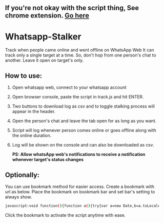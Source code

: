 ## If you're not okay with the script thing, See chrome extension. [Go here](https://github.com/utkarsh914/whatsapp-stalker-chrome-extension)

# Whatsapp-Stalker
Track when people came online and went offline on WhatsApp Web
It can track only a single target at a time. So, don't hop from one person's chat to another. Leave it open on target's only.

## How to use:
1. Open whatsapp web, connect to your whatsapp account
2. Open browser console, paste the script in track.js and hit ENTER.
4. Two buttons to download log as csv and to toggle stalking process will appear in the header.
5. Open the person's chat and leave the tab open for as long as you want.
6. Script will log whenever person comes online or goes offline along with the online duration.
7. Log will be shown on the console and can also be downloaded as csv.

    <b>PS: Allow whatsApp web's notifications to receive a notification whenever target's status changes</b>

## Optionally:
You can use bookmark method for easier access.
Create a bookmark with url as below.
Place the bookmark on bookmark bar and set bar's setting to always show.
```bash
javascript:void function(){function a(){try{var a=new Date,b=a.toLocaleTimeString()+", "+a.toLocaleDateString(),c=document.querySelector("%23main > header > div._33QME > div > div > span").textContent,d=document.querySelector("%23main > header > div._33QME > div._2ruUq._3xjAz > span");if(null===d%26%26!0===l){l=!1,j=new Date().getTime();let a=parseInt((j-i)/1e3),e=`${parseInt(a/60)} min and ${a%2560} sec`;if(console.log(`${c}: ${b}, Went Offline`),console.log(`Duration: ${e}`),k+=`${c},${new Date(i).toLocaleTimeString()},${new Date(j).toLocaleTimeString()},${e}\n`,h()){let a=new Date(j),b=new Notification(`${c} went offline`,{icon:"https://img.icons8.com/ios-filled/50/000000/whatsapp.png",body:`from ${new Date(i).toLocaleTimeString()} to ${new Date(j).toLocaleTimeString()}\n Duration: ${e}`})}return}if(("online"===d.textContent||"typing\u2026"===d.textContent)%26%26!1==l%26%26(l=!0,i=new Date().getTime(),console.log(`${c}: ${b}, Came online`),h()))new Notification(`${c} came online`,{icon:"https://img.icons8.com/ios-filled/50/000000/whatsapp.png",body:`Time: ${new Date(i).toLocaleTimeString()}, ${new Date(i).toLocaleDateString()}\n`})}catch(a){}}function b(){try{m||(e(),g(),m=!0,h())}catch(a){}return n=setInterval(a,1e3),alert("Stalking!"),console.log("Stalking!"),alert("Provide permission if you want to get notifications when a user is online/offline.\n\nYou can turn notifications off if you don't want to recieve them"),n}function c(a){a=encodeURI(a);let b=document.createElement("a");b.setAttribute("href",a),b.setAttribute("download","stalk_data.csv"),document.body.appendChild(b),b.click()}function d(){c(k)}function e(){var a=document.createElement("button");a.textContent="GetCSV",a.style.padding="4px",a.style.margin="3px",a.style.border="1px solid black",a.onclick=d;var b=document.querySelector("%23side > header");b.appendChild(a)}function f(){-1===n%3F(b(),this.textContent="Stop"):(clearInterval(n),n=-1,alert("Stopped Stalking"),console.log("Stopped Stalking"),this.textContent="Stalk")}function g(){var a=document.createElement("button");a.style.padding="4px",a.style.margin="2px",a.style.border="1px solid black",a.textContent="Stop",a.onclick=f;var b=document.querySelector("%23side > header");b.appendChild(a)}function h(){if(!("Notification"in window))return!1;return!("granted"!==Notification.permission)||void("denied"!==Notification.permission%26%26Notification.requestPermission(function(a){if("granted"===a)return!0}))}var i,j,k="data:text/csv;charset=utf-8,Name,From,To,Duration\n",l=!1,m=!1,n=-1;b()}();
```
Click the bookmark to activate the script anytime with ease.
